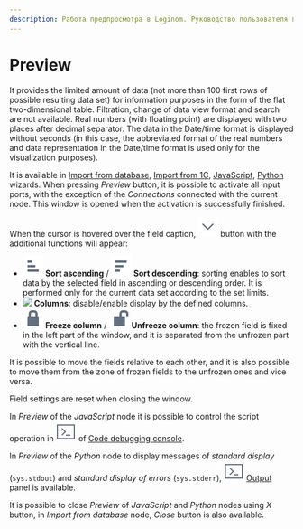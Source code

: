 ```yaml
---
description: Работа предпросмотра в Loginom. Руководство пользователя по быстрому просмотру данных. Представление данных в Loginom для быстрого просмотра и ознакомления. Фильтрация информации.
---
```

# Preview

It provides the limited amount of data (not more than 100 first rows of possible resulting data set) for information purposes in the form of the flat two-dimensional table. Filtration, change of data view format and search are not available. Real numbers (with floating point) are displayed with two places after decimal separator. The data in the Date/time format is displayed without seconds (in this case, the abbreviated format of the real numbers and data representation in the Date/time format is used only for the visualization purposes).

It is available in [Import from database](./../../integration/import/database.md), [Import from 1С](./../../integration/import/1c-db.md), [JavaScript](./../../processors/programming/java-script/README.md), [Python](./../../processors/programming/python/README.md) wizards. When pressing *Preview* button, it is possible to activate all input ports, with the exception of the *Connections* connected with the current node. This window is opened when the activation is successfully finished.

When the cursor is hovered over the field caption, ![ ](./../../images/icons/common/toolbar-controls/down_default.svg) button with the additional functions will appear:

* ![ ](./../../images/icons/common/toolbar-controls/low-to-hight_default.svg) **Sort ascending** / ![ ](./../../images/icons/common/toolbar-controls/hight-to-low_default.svg) **Sort descending**: sorting enables to sort data by the selected field in ascending or descending order. It is performed only for the current data set according to the set limits.
* ![ ](./../../images/icons/grid/columns.svg) **Columns**: disable/enable display by the defined columns.
* ![ ](./../../images/icons/common/toolbar-controls/locked_default.svg) **Freeze column** / ![ ](./../../images/icons/common/toolbar-controls/unlocked_default.svg) **Unfreeze column**: the frozen field is fixed in the left part of the window, and it is separated from the unfrozen part with the vertical line.

It is possible to move the fields relative to each other, and it is also possible to move them from the zone of frozen fields to the unfrozen ones and vice versa.

Field settings are reset when closing the window.

In *Preview* of the *JavaScript* node it is possible to control the script operation in ![console](./../../images/icons/components/javascript/console.svg) of [Code debugging console](./../../processors/programming/java-script/console.md).

In *Preview* of the *Python* node to display messages of *standard display* (`sys.stdout`) and *standard display of errors* (`sys.stderr`), ![console](./../../images/icons/components/javascript/console.svg) [Output](./../../processors/programming/python/console.md) panel is available.

It is possible to close *Preview* of *JavaScript* and *Python* nodes using *X* button, in *Import from database* node, *Close* button is also available.
